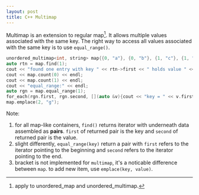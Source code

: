 ```yaml
---
layout: post
title: C++ Multimap
---
```


Multimap is an extension to regular map[^1]. It allows multiple values associated with the same key. The right way to access all values associated with the same key is to use `equal_range()`.

```cpp
unordered_multimap<int, string> map{{0, "a"}, {0, "b"}, {1, "c"}, {1, "d"}, {1, "e"}, {2, "f"}};
auto rtn = map.find(1);
cout << "found one entry with key " << rtn->first << " holds value " << rtn->second << endl;
cout << map.count(0) << endl;
cout << map.count(1) << endl;
cout << "equal_range:" << endl;
auto rgn = map.equal_range(1);
for_each(rgn.first, rgn.second, [](auto &v){cout << "key = " << v.first << ", value = " << v.second << endl;});
map.emplace(2, "g");
```

Note:

1. for all map-like containers, `find()` returns iterator with underneath data assembled as **pairs**. `first` of returned pair is the key and `second` of returned pair is the value.
2. slight differently, `equal_range(key)` return a pair with `first` refers to the iterator pointing to the beginning and `second` refers to the iterator pointing to the end.
3. bracket is not implemented for `multimap`, it's a noticable difference between `map`. to add new item, use `emplace(key, value)`.

[^1]: apply to unordered_map and unordered_multimap.
